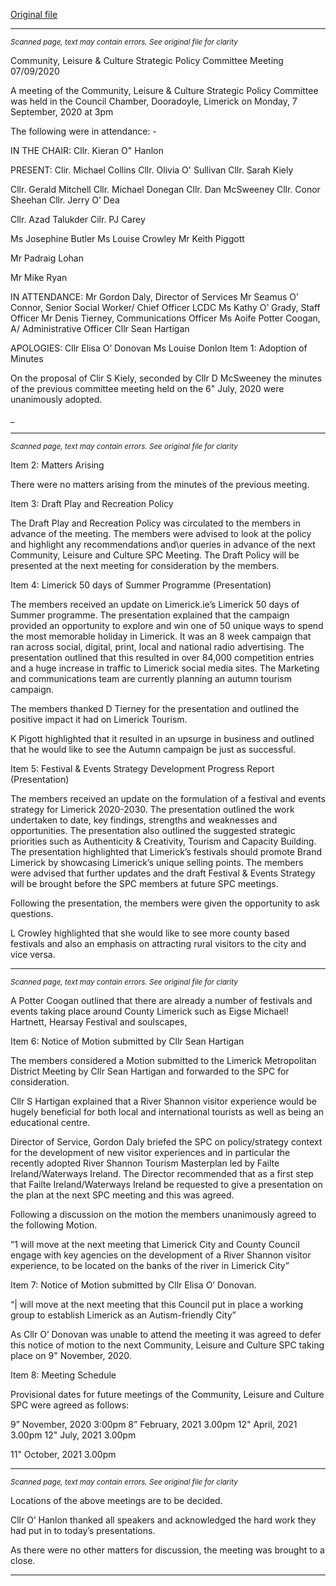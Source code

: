 [Original file](https://www.limerick.ie/sites/default/files/media/documents/2021-10/meeting-minutes-of-the-community-leisure-and-culture-strategic-policy-committee-7th-of-september-2020.pdf)

---
*<small>Scanned page, text may contain errors. See original file for clarity</small>*  

Community, Leisure & Culture Strategic Policy Committee Meeting 07/09/2020

A meeting of the Community, Leisure & Culture Strategic Policy Committee was held in the
Council Chamber, Dooradoyle, Limerick on Monday, 7 September, 2020 at 3pm

The following were in attendance: -

IN THE CHAIR: Cllr. Kieran O" Hanlon

PRESENT: Clir. Michael Collins
Cllr. Olivia O' Sullivan
Cllr. Sarah Kiely

Cllr. Gerald Mitchell
Cllr. Michael Donegan
Cllr. Dan McSweeney
Cllr. Conor Sheehan
Cllr. Jerry O’ Dea

Cllr. Azad Talukder
Cilr. PJ Carey

Ms Josephine Butler
Ms Louise Crowley
Mr Keith Piggott

Mr Padraig Lohan

Mr Mike Ryan

IN ATTENDANCE: Mr Gordon Daly, Director of Services
Mr Seamus O’ Connor, Senior Social Worker/ Chief Officer LCDC
Ms Kathy O’ Grady, Staff Officer
Mr Denis Tierney, Communications Officer
Ms Aoife Potter Coogan, A/ Administrative Officer
Cllr Sean Hartigan

APOLOGIES: Cllr Elisa O’ Donovan
Ms Louise Donlon
Item 1: Adoption of Minutes

On the proposal of Clir S Kiely, seconded by Cllr D McSweeney the minutes of the previous
committee meeting held on the 6" July, 2020 were unanimously adopted.

_


---
*<small>Scanned page, text may contain errors. See original file for clarity</small>*  

Item 2: Matters Arising

There were no matters arising from the minutes of the previous meeting.

Item 3: Draft Play and Recreation Policy

The Draft Play and Recreation Policy was circulated to the members in advance of the
meeting. The members were advised to look at the policy and highlight any
recommendations and\or queries in advance of the next Community, Leisure and Culture
SPC Meeting. The Draft Policy will be presented at the next meeting for consideration by the
members.

Item 4: Limerick 50 days of Summer Programme (Presentation)

The members received an update on Limerick.ie’s Limerick 50 days of Summer programme.
The presentation explained that the campaign provided an opportunity to explore and win
one of 50 unique ways to spend the most memorable holiday in Limerick. It was an 8 week
campaign that ran across social, digital, print, local and national radio advertising. The
presentation outlined that this resulted in over 84,000 competition entries and a huge
increase in traffic to Limerick social media sites. The Marketing and communications team are
currently planning an autumn tourism campaign.

The members thanked D Tierney for the presentation and outlined the positive impact it had
on Limerick Tourism.

K Pigott highlighted that it resulted in an upsurge in business and outlined that he would like
to see the Autumn campaign be just as successful.

Item 5: Festival & Events Strategy Development Progress Report (Presentation)

The members received an update on the formulation of a festival and events strategy for
Limerick 2020-2030. The presentation outlined the work undertaken to date, key findings,
strengths and weaknesses and opportunities. The presentation also outlined the suggested
strategic priorities such as Authenticity & Creativity, Tourism and Capacity Building. The
presentation highlighted that Limerick’s festivals should promote Brand Limerick by
showcasing Limerick’s unique selling points. The members were advised that further updates
and the draft Festival & Events Strategy will be brought before the SPC members at future
SPC meetings.

Following the presentation, the members were given the opportunity to ask questions.

L Crowley highlighted that she would like to see more county based festivals and also an
emphasis on attracting rural visitors to the city and vice versa.


---
*<small>Scanned page, text may contain errors. See original file for clarity</small>*  

A Potter Coogan outlined that there are already a number of festivals and events taking
place around County Limerick such as Eigse Michael! Hartnett, Hearsay Festival and
soulscapes,

Item 6: Notice of Motion submitted by Cllr Sean Hartigan

The members considered a Motion submitted to the Limerick Metropolitan District Meeting
by Cllr Sean Hartigan and forwarded to the SPC for consideration.

Cllr S Hartigan explained that a River Shannon visitor experience would be hugely beneficial
for both local and international tourists as well as being an educational centre.

Director of Service, Gordon Daly briefed the SPC on policy/strategy context for the
development of new visitor experiences and in particular the recently adopted River
Shannon Tourism Masterplan led by Failte Ireland/Waterways Ireland. The Director
recommended that as a first step that Failte Ireland/Waterways Ireland be requested to give
a presentation on the plan at the next SPC meeting and this was agreed.

Following a discussion on the motion the members unanimously agreed to the following
Motion.

“1 will move at the next meeting that Limerick City and County Council engage with key
agencies on the development of a River Shannon visitor experience, to be located on the
banks of the river in Limerick City”

Item 7: Notice of Motion submitted by Cllr Elisa O’ Donovan.

“| will move at the next meeting that this Council put in place a working group to
establish Limerick as an Autism-friendly City”

As Cllr O’ Donovan was unable to attend the meeting it was agreed to defer this notice of
motion to the next Community, Leisure and Culture SPC taking place on 9" November,
2020.

Item 8: Meeting Schedule

Provisional dates for future meetings of the Community, Leisure and Culture SPC were
agreed as follows:

9” November, 2020 3:00pm
8” February, 2021 3.00pm
12" April, 2021 3.00pm
12" July, 2021 3.00pm

11" October, 2021 3.00pm


---
*<small>Scanned page, text may contain errors. See original file for clarity</small>*  

Locations of the above meetings are to be decided.

Cllr O’ Hanlon thanked all speakers and acknowledged the hard work they had put in to
today’s presentations.

As there were no other matters for discussion, the meeting was brought to a close.



---
